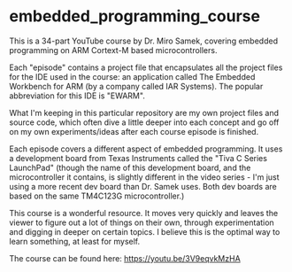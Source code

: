 # embedded_programming_course
This is a 34-part YouTube course by Dr. Miro Samek, covering embedded programming on ARM Cortext-M based microcontrollers.

Each "episode" contains a project file that encapsulates all the project files for the IDE used in the course: an application called The Embedded Workbench for ARM (by a company called IAR Systems). The popular abbreviation for this IDE is "EWARM".

What I'm keeping in this particular repository are my own project files and source code, which often dive a little deeper into each concept and go off on my own experiments/ideas after each course episode is finished. 

Each episode covers a different aspect of embedded programming. It uses a development board from Texas Instruments called the "Tiva C Series LaunchPad" (though the name of this development board, and the microcontroller it contains, is slightly different in the video series - I'm just using a more recent dev board than Dr. Samek uses. Both dev boards are based on the same TM4C123G microcontroller.)

This course is a wonderful resource. It moves very quickly and leaves the viewer to figure out a lot of things on their own, through experimentation and digging in deeper on certain topics. I believe this is the optimal way to learn something, at least for myself.

The course can be found here: https://youtu.be/3V9eqvkMzHA
